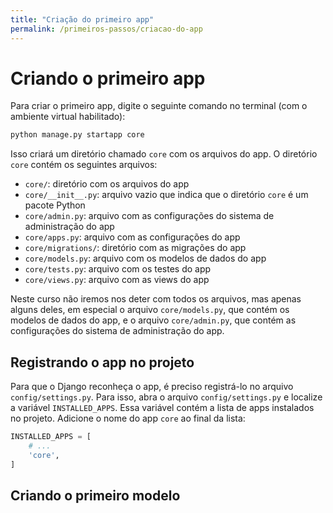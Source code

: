 ```yaml
---
title: "Criação do primeiro app"
permalink: /primeiros-passos/criacao-do-app
---
```


# Criando o primeiro app

Para criar o primeiro app, digite o seguinte comando no terminal (com o ambiente virtual habilitado):

```bash
python manage.py startapp core
```

Isso criará um diretório chamado `core` com os arquivos do app. O diretório `core` contém os seguintes arquivos:

* `core/`: diretório com os arquivos do app
* `core/__init__.py`: arquivo vazio que indica que o diretório `core` é um pacote Python
* `core/admin.py`: arquivo com as configurações do sistema de administração do app
* `core/apps.py`: arquivo com as configurações do app
* `core/migrations/`: diretório com as migrações do app
* `core/models.py`: arquivo com os modelos de dados do app
* `core/tests.py`: arquivo com os testes do app
* `core/views.py`: arquivo com as views do app

Neste curso não iremos nos deter com todos os arquivos, mas apenas alguns deles, em especial o arquivo `core/models.py`, que contém os modelos de dados do app, e o arquivo `core/admin.py`, que contém as configurações do sistema de administração do app.

## Registrando o app no projeto

Para que o Django reconheça o app, é preciso registrá-lo no arquivo `config/settings.py`. Para isso, abra o arquivo `config/settings.py` e localize a variável `INSTALLED_APPS`. Essa variável contém a lista de apps instalados no projeto. Adicione o nome do app `core` ao final da lista:

```python
INSTALLED_APPS = [
    # ...
    'core',
]
```

## Criando o primeiro modelo